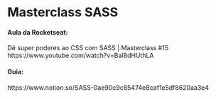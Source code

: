 #  Masterclass SASS

<h4>Aula da Rocketseat:</h4>
<p>Dê super poderes ao CSS com SASS | Masterclass #15
</br>https://www.youtube.com/watch?v=BaI8dHUthLA</p>

<h4>Guia:</h4>
<p>https://www.notion.so/SASS-0ae90c9c85474e8caf1e5df8620aa3e4</p>
